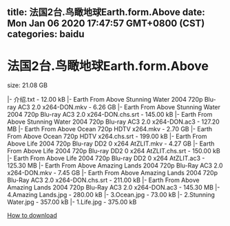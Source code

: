 
title: 法国2台.鸟瞰地球Earth.form.Above
date: Mon Jan 06 2020 17:47:57 GMT+0800 (CST)    
categories: baidu
---

# 法国2台.鸟瞰地球Earth.form.Above
size: 21.08 GB
 
 
|- 介绍.txt - 12.00 kB
|- Earth From Above Stunning Water 2004 720p Blu-ray AC3 2.0 x264-DON.mkv - 6.26 GB
|- Earth From Above Stunning Water 2004 720p Blu-ray AC3 2.0 x264-DON.chs.srt - 145.00 kB
|- Earth From Above Stunning Water 2004 720p Blu-ray AC3 2.0 x264-DON.ac3 - 127.20 MB
|- Earth From Above Ocean 720p HDTV x264.mkv - 2.70 GB
|- Earth From Above Ocean 720p HDTV x264.chs.srt - 199.00 kB
|- Earth From Above  Life 2004 720p Blu-ray DD2 0 x264 AtZLIT.mkv - 4.27 GB
|- Earth From Above  Life 2004 720p Blu-ray DD2 0 x264 AtZLIT.chs.srt - 150.00 kB
|- Earth From Above  Life 2004 720p Blu-ray DD2 0 x264 AtZLIT.ac3 - 125.30 MB
|- Earth From Above  Amazing Lands 2004 720p Blu-Ray AC3 2.0 x264-DON.mkv - 7.45 GB
|- Earth From Above  Amazing Lands 2004 720p Blu-Ray AC3 2.0 x264-DON.chs.srt - 211.00 kB
|- Earth From Above  Amazing Lands 2004 720p Blu-Ray AC3 2.0 x264-DON.ac3 - 145.30 MB
|- 4.Amazing Lands.jpg - 280.00 kB
|- 3.Ocean.jpg - 73.00 kB
|- 2.Stunning Water.jpg - 357.00 kB
|- 1.Life.jpg - 375.00 kB

[How to download](https://bpcam.bemobtrk.com/go/2ceec3aa-1ca2-46d6-b9ff-aaa5c184517c?jno=1725)